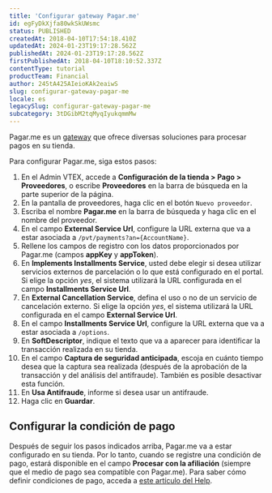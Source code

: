 ```yaml
---
title: 'Configurar gateway Pagar.me'
id: egFyDkXjfa80wkSkUWsmc
status: PUBLISHED
createdAt: 2018-04-10T17:54:18.410Z
updatedAt: 2024-01-23T19:17:28.562Z
publishedAt: 2024-01-23T19:17:28.562Z
firstPublishedAt: 2018-04-10T18:10:52.337Z
contentType: tutorial
productTeam: Financial
author: 245tA425AIeioKAk2eaiwS
slug: configurar-gateway-pagar-me
locale: es
legacySlug: configurar-gateway-pagar-me
subcategory: 3tDGibM2tqMyqIyukqmmMw
---
```


Pagar.me es un [gateway](/es/tutorial/que-es-un-gateway-de-pagos) que ofrece diversas soluciones para procesar pagos en su tienda.

Para configurar Pagar.me, siga estos pasos:

1. En el Admin VTEX, accede a __Configuración de la tienda > Pago > Proveedores__, o escribe __Proveedores__ en la barra de búsqueda en la parte superior de la página.
2. En la pantalla de proveedores, haga clic en el botón `Nuevo proveedor`.
3. Escriba el nombre __Pagar.me__ en la barra de búsqueda y haga clic en el nombre del proveedor.
4. En el campo __External Service Url__, configure la URL externa que va a estar asociada a `/pvt/payments?an={AccountName}`.
5. Rellene los campos de registro con los datos proporcionados por Pagar.me (campos __appKey__ y __appToken__).
6. En __Implements Installments Service__, usted debe elegir si desea utilizar servicios externos de parcelación o lo que está configurado en el portal. Si elige la opción _yes_, el sistema utilizará la URL configurada en el campo __Installments Service Url__.
7. En __External Cancellation Service__, defina el uso o no de un servicio de cancelación externo. Si elige la opción _yes_, el sistema utilizará la URL configurada en el campo __External Service Url__.
8. En el campo __Installments Service Url__, configure la URL externa que va a estar asociada a `/options`.
9. En __SoftDescriptor__, indique el texto que va a aparecer para identificar la transacción realizada en su tienda.
10. En el campo __Captura de seguridad anticipada__, escoja en cuánto tiempo desea que la captura sea realizada (después de la aprobación de la transacción y del análisis del antifraude). También es posible desactivar esta función.
11. En __Usa Antifraude__, informe si desea usar un antifraude.
12. Haga clic en __Guardar__.

## Configurar la condición de pago
Después de seguir los pasos indicados arriba, Pagar.me va a estar configurado en su tienda. Por lo tanto, cuando se registre una condición de pago, estará disponible en el campo __Procesar con la afiliación__ (siempre que el medio de pago sea compatible con Pagar.me).
Para saber cómo definir condiciones de pago, acceda a [este artículo del Help](/es/tutorial/condiciones-de-pago).
